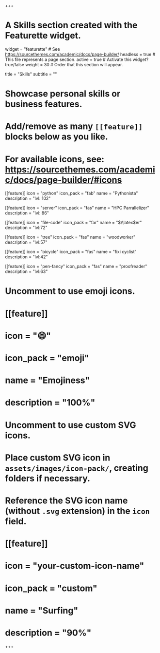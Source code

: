 +++
# A Skills section created with the Featurette widget.
widget = "featurette"  # See https://sourcethemes.com/academic/docs/page-builder/
headless = true  # This file represents a page section.
active = true  # Activate this widget? true/false
weight = 30  # Order that this section will appear.

title = "Skills"
subtitle = ""

# Showcase personal skills or business features.
# 
# Add/remove as many `[[feature]]` blocks below as you like.
# 
# For available icons, see: https://sourcethemes.com/academic/docs/page-builder/#icons

[[feature]]
  icon = "python"
  icon_pack = "fab"
  name = "Pythonista"
  description = "lvl: 102"
  
[[feature]]
  icon = "server"
  icon_pack = "fas"
  name = "HPC Parrallelizer"
  description = "lvl: 86"  
  
[[feature]]
  icon = "file-code"
  icon_pack = "far"
  name = "$\\latex$er"
  description = "lvl:72"

[[feature]]
  icon = "tree"
  icon_pack = "fas"
  name = "woodworker"
  description = "lvl:57"

[[feature]]
  icon = "bicycle"
  icon_pack = "fas"
  name = "fixi cyclist"
  description = "lvl:42"

[[feature]]
  icon = "pen-fancy"
  icon_pack = "fas"
  name = "proofreader"
  description = "lvl:63"

# Uncomment to use emoji icons.
# [[feature]]
#  icon = ":smile:"
#  icon_pack = "emoji"
#  name = "Emojiness"
#  description = "100%"  

# Uncomment to use custom SVG icons.
# Place custom SVG icon in `assets/images/icon-pack/`, creating folders if necessary.
# Reference the SVG icon name (without `.svg` extension) in the `icon` field.
# [[feature]]
#  icon = "your-custom-icon-name"
#  icon_pack = "custom"
#  name = "Surfing"
#  description = "90%"

+++
